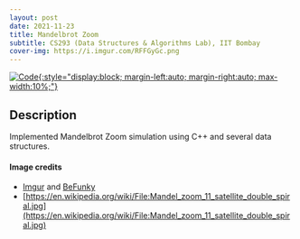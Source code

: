 ```yaml
---
layout: post
date: 2021-11-23
title: Mandelbrot Zoom
subtitle: CS293 (Data Structures & Algorithms Lab), IIT Bombay
cover-img: https://i.imgur.com/RFFGyGc.png
---
```


[![Code](https://i.imgur.com/AtIPmkl.png){:style="display:block; margin-left:auto; margin-right:auto; max-width:10%;"}](https://github.com/sarthakmittal92/mandelbrot-zoom)

## Description
Implemented Mandelbrot Zoom simulation using C++ and several
data structures.

#### Image credits
- [Imgur](https://imgur.com/) and [BeFunky](https://www.befunky.com/dashboard/)
- [https://en.wikipedia.org/wiki/File:Mandel_zoom_11_satellite_double_spiral.jpg](https://en.wikipedia.org/wiki/File:Mandel_zoom_11_satellite_double_spiral.jpg)